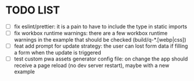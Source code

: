 # TODO LIST

- [ ] fix eslint/prettier: it is a pain to have to include the type in static imports
- [ ] fix workbox runtime warnings: there are a few workbox runtime warnings in the example that should be checked (build/q-*.[webp|css])
- [ ] feat add prompt for update strategy: the user can lost form data if filling a form when the update is triggered
- [ ] test custom pwa assets generator config file: on change the app should receive a page reload (no dev server restart), maybe with a new example
